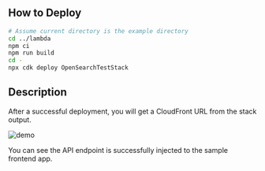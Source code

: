 ## How to Deploy
```sh
# Assume current directory is the example directory
cd ../lambda
npm ci
npm run build
cd -
npx cdk deploy OpenSearchTestStack
```

## Description
After a successful deployment, you will get a CloudFront URL from the stack output.

![demo](../imgs/demo.png)

You can see the API endpoint is successfully injected to the sample frontend app.
